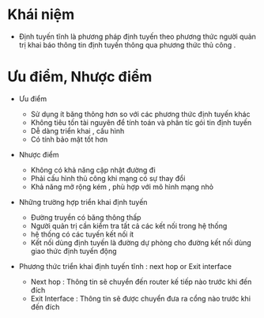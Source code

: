 # Khái niệm 
- Định tuyến tĩnh là phương pháp định tuyến theo phương thức người quản trị khai báo thông tin định tuyến thông qua phương thức thủ công .
# Ưu điểm, Nhược điểm 
- Ưu điểm 
  - Sử dụng ít băng thông hơn so với các phương thức định tuyến khác 
  - Không tiêu tốn tài nguyên để tính toán và phân tíc gói tin định tuyến 
  - Dễ dàng triển khai , cấu hình 
  - Có tính bảo mật tốt hơn 
- Nhược điểm   
  - Không có khả năng cập nhật đường đi 
  - Phải cấu hình thủ công khi mạng có sự thay đổi 
  - Khả năng mở rộng kém , phù hợp với mô hình mạng nhỏ 
- Những trường hợp triển khai định tuyến 
  - Đường truyền có băng thông thấp 
  - Người quản trị cần kiểm tra tất cả các kết nối trong hệ thống 
  - hệ thống có các tuyến kết nối ít 
  - Kết nối dùng định tuyến là đường dự phòng cho đường kết nối dùng giao thức định tuyến động 

- Phương thức triển khai định tuyến tĩnh : next hop or Exit interface 
  - Next hop : Thông tin sẽ chuyển đến router kế tiếp nào trước khi đến đích 
  - Exit Interface : Thông tin sẽ được chuyển đưa ra cổng nào trước khi đến đích  